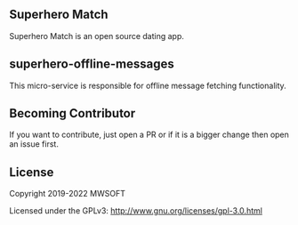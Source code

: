 ## Superhero Match
Superhero Match is an open source dating app.

## superhero-offline-messages
This micro-service is responsible for offline message fetching functionality. 

## Becoming Contributor
If you want to contribute, just open a PR or if it is a bigger change then open an issue first.

## License
Copyright 2019-2022 MWSOFT

Licensed under the GPLv3: http://www.gnu.org/licenses/gpl-3.0.html